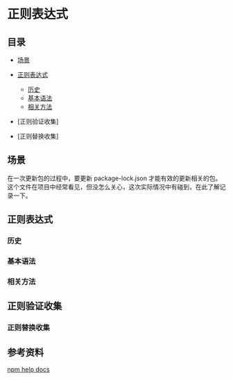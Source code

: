# 正则表达式
## <a name="index"></a> 目录
- [场景](#situation)
- [正则表达式](#style)
  - [历史](#link)
  - [基本语法](#index-jump)
  - [相关方法](#align-right)
- [正则验证收集]

- [正则替换收集]

## 场景
在一次更新包的过程中，要更新 package-lock.json 才能有效的更新相关的包。这个文件在项目中经常看见，但没怎么关心，这次实际情况中有碰到，在此了解记录一下。

## 正则表达式
### 历史

### 基本语法


### 相关方法



## 正则验证收集
###


### 正则替换收集



## 参考资料
[npm help docs][url-npm-docs]


[url-npm-docs]:https://docs.npmjs.com/
[url-npm-package]:https://docs.npmjs.com/about-packages-and-modules
[url-npm-package-json]:https://docs.npmjs.com/files/package.json
[url-npm-package-lock]:https://docs.npmjs.com/files/package-lock.json
[url-npm-blog]:https://medium.com/coinmonks/everything-you-wanted-to-know-about-package-lock-json-b81911aa8ab8
[url-npm-blog-translate]:https://codertx.github.io/2018/01/09/about-package-json/
[url-npm-china-doc]:https://www.kancloud.cn/shellway/npm-doc/199981
